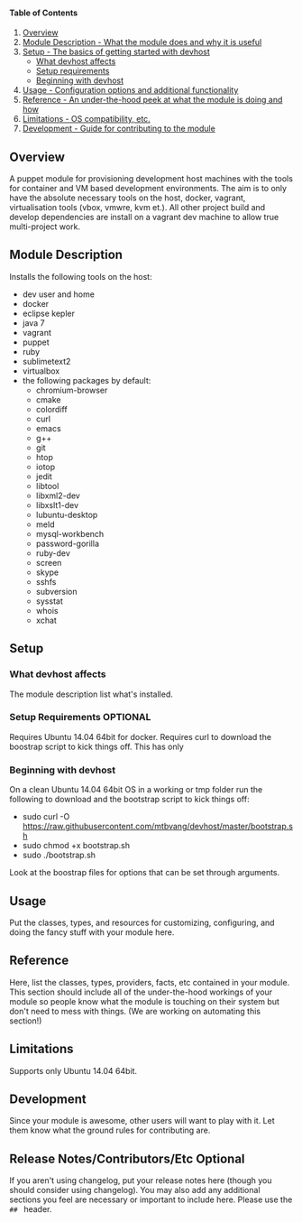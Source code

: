 #### Table of Contents

1. [Overview](#overview)
2. [Module Description - What the module does and why it is useful](#module-description)
3. [Setup - The basics of getting started with devhost](#setup)
    * [What devhost affects](#what-devhost-affects)
    * [Setup requirements](#setup-requirements)
    * [Beginning with devhost](#beginning-with-devhost)
4. [Usage - Configuration options and additional functionality](#usage)
5. [Reference - An under-the-hood peek at what the module is doing and how](#reference)
5. [Limitations - OS compatibility, etc.](#limitations)
6. [Development - Guide for contributing to the module](#development)

## Overview

A puppet module for provisioning development host machines with the tools for container and VM based development environments. 
The aim is to only have the absolute necessary tools on the host, docker, vagrant, virtualisation tools (vbox, vmwre, kvm et.).
All other project build and develop dependencies are install on a vagrant dev machine to allow true multi-project work.

## Module Description

Installs the following tools on the host:
- dev user and home
- docker
- eclipse kepler
- java 7
- vagrant
- puppet
- ruby
- sublimetext2
- virtualbox
- the following packages by default:
    - chromium-browser
    - cmake
    - colordiff
    - curl
    - emacs
    - g++
    - git
    - htop
    - iotop
    - jedit
    - libtool
    - libxml2-dev
    - libxslt1-dev
    - lubuntu-desktop
    - meld
    - mysql-workbench
    - password-gorilla
    - ruby-dev
    - screen
    - skype
    - sshfs
    - subversion
    - sysstat
    - whois
    - xchat

## Setup

### What devhost affects

The module description list what's installed.

### Setup Requirements **OPTIONAL**

Requires Ubuntu 14.04 64bit for docker. Requires curl to download the boostrap script to kick things off. This has only 

### Beginning with devhost

On a clean Ubuntu 14.04 64bit OS in  a working or tmp folder run the following to download and the bootstrap script to 
kick things off:

- sudo curl -O https://raw.githubusercontent.com/mtbvang/devhost/master/bootstrap.sh
- sudo chmod +x bootstrap.sh
- sudo ./bootstrap.sh

Look at the boostrap files for options that can be set through arguments.

## Usage

Put the classes, types, and resources for customizing, configuring, and doing
the fancy stuff with your module here.

## Reference

Here, list the classes, types, providers, facts, etc contained in your module.
This section should include all of the under-the-hood workings of your module so
people know what the module is touching on their system but don't need to mess
with things. (We are working on automating this section!)

## Limitations

Supports only Ubuntu 14.04 64bit. 

## Development

Since your module is awesome, other users will want to play with it. Let them
know what the ground rules for contributing are.

## Release Notes/Contributors/Etc **Optional**

If you aren't using changelog, put your release notes here (though you should
consider using changelog). You may also add any additional sections you feel are
necessary or important to include here. Please use the `## ` header.
